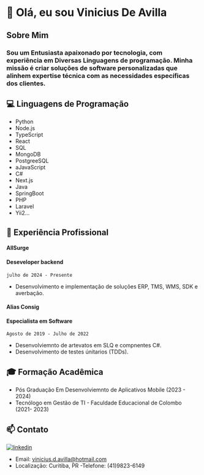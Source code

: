 

# 👋 Olá, eu sou Vinicius De Avilla



## Sobre  Mim

### Sou um Entusiasta apaixonado por tecnologia, com experiência em Diversas Linguagens de programação. Minha missão é criar soluções de software personalizadas que alinhem expertise técnica com as necessidades específicas dos clientes.

## 💻 Linguagens de Programação

- Python
- Node.js
- TypeScript
- React
- SQL
- MongoDB
- PostgreeSQL
- aJavaScript
- C#
- Next.js
- Java
- SpringBoot
- PHP
- Laravel
- Yii2...
##

## 🚀 Experiência Profissional


#### AllSurge 

#### Deseveloper backend

`julho de 2024 - Presente `

- Desenvolvimento e implementação de soluções ERP, TMS, WMS, SDK e averbação.
  

####  Alias Consig 

#### Especialista em Software 
`Agosto de 2019 - Julho de 2022 `

- Desenvolviemnto de artevatos em SLQ e compnentes C#.
- Desenvolvimento de testes únitarios (TDDs).

##
## 🎓 Formação Acadêmica 

- Pós Graduação Em Desenvolviemnto de Aplicativos Mobile (2023 - 2024)
- Tecnólogo em Gestão de TI - Faculdade Educacional de Colombo (2021- 2023)

## 📫 Contato
[![linkedin](https://img.shields.io/badge/linkedin-0A66C2?style=for-the-badge&logo=linkedin&logoColor=white)](https://www.linkedin.com/)
- Email: vinicius.d.avilla@hotmail.com
- Localização: Curitiba, PR 
 -Telefone: (41)9823-6149



